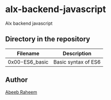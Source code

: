 # alx-backend-javascript

Alx backend javascript

## Directory in the repository

| Filename       | Description         |
| -------------- | ------------------- |
| 0x00-ES6_basic | Basic syntax of ES6 |

## Author

[Abeeb Raheem](https://github.com/belovetech/alx-backend-javascript)
